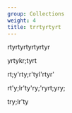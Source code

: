 ```yaml
---
group: Collections
weight: 4
title: trrtyrtyrt
---
```

rtyrtyrtyrtyrtyr

yrtykr;tyrt

rt;y'rty;r'tyl'rtyr'

rt'y;lr'ty'ry;'ryrt;yry;

try;lr'ty